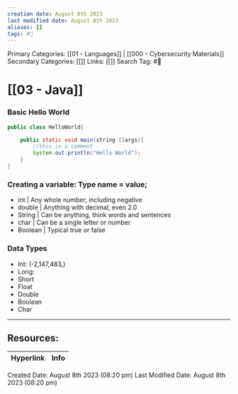 ```yaml
---
creation date: August 8th 2023
last modified date: August 8th 2023
aliases: []
tags: #📖
---
```


Primary Categories: [[01 - Languages]] | [[000 - Cybersecurity Materials]]
Secondary Categories: [[]] 
Links: [[]] 
Search Tag: #📖  

# [[03 - Java]]  

### Basic Hello World

```java
public class HelloWorld{

	public static void main(string []args){
		//this is a comment
		System.out.println("Hello World");
	}
}
```

### Creating a variable: Type name = value;

- int | Any whole number, including negative
- double | Anything with decimal, even 2.0
- String | Can be anything, think words and sentences
- char | Can be a single letter or number
- Boolean | Typical true or false

### Data Types

- Int: (-2,147,483,)
- Long:
- Short
- Float
- Double
- Boolean
- Char

___

## Resources:

| Hyperlink | Info |
| --------- | ---- |


Created Date: August 8th 2023 (08:20 pm) 
Last Modified Date: August 8th 2023 (08:20 pm)
